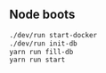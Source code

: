 ## Node boots

```bash
./dev/run start-docker
./dev/run init-db
yarn run fill-db
yarn run start
```
